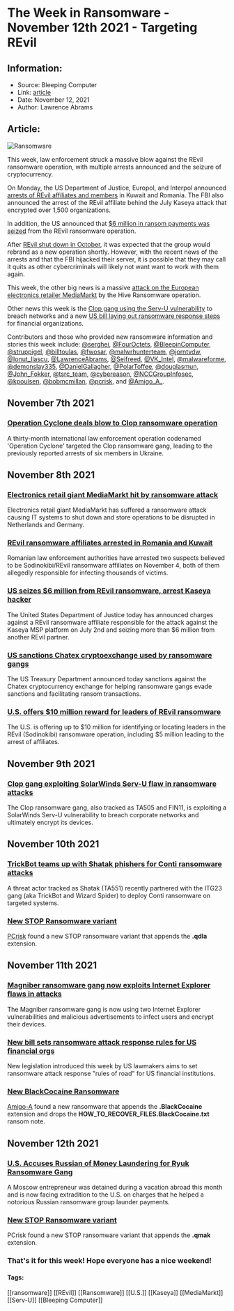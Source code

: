 # The Week in Ransomware - November 12th 2021 - Targeting REvil
### 

## Information:
+ Source: Bleeping Computer
+ Link: [article](https://www.bleepingcomputer.com/news/security/the-week-in-ransomware-november-12th-2021-targeting-revil/)
+ Date: November 12, 2021
+ Author: Lawrence Abrams


## Article:
![Ransomware](https://www.bleepstatic.com/content/hl-images/2020/11/03/Ransomware.jpg)


This week, law enforcement struck a massive blow against the REvil ransomware operation, with multiple arrests announced and the seizure of cryptocurrency.


On Monday, the US Department of Justice, Europol, and Interpol announced [arrests of REvil affiliates and members](https://www.bleepingcomputer.com/news/security/revil-ransomware-affiliates-arrested-in-romania-and-kuwait/) in Kuwait and Romania. The FBI also announced the arrest of the REvil affiliate behind the July Kaseya attack that encrypted over 1,500 organizations.


In addition, the US announced that [$6 million in ransom payments was seized](https://www.bleepingcomputer.com/news/security/us-seizes-6-million-from-revil-ransomware-arrest-kaseya-hacker/) from the REvil ransomware operation.


After [REvil shut down in October](https://www.bleepingcomputer.com/news/security/revil-ransomware-shuts-down-again-after-tor-sites-were-hijacked/), it was expected that the group would rebrand as a new operation shortly. However, with the recent news of the arrests and that the FBI hijacked their server, it is possible that they may call it quits as other cybercriminals will likely not want want to work with them again.


This week, the other big news is a massive [attack on the European electronics retailer MediaMarkt](https://www.bleepingcomputer.com/news/security/electronics-retail-giant-mediamarkt-hit-by-ransomware-attack/) by the Hive Ransomware operation.


Other news this week is the [Clop gang using the Serv-U vulnerability](https://www.bleepingcomputer.com/news/security/clop-gang-exploiting-solarwinds-serv-u-flaw-in-ransomware-attacks/) to breach networks and a new [US bill laying out ransomware response steps](https://www.bleepingcomputer.com/news/security/new-bill-sets-ransomware-attack-response-rules-for-us-financial-orgs/) for financial organizations.


Contributors and those who provided new ransomware information and stories this week include: [@serghei](https://twitter.com/serghei), [@FourOctets](https://twitter.com/FourOctets), [@BleepinComputer](https://twitter.com/BleepinComputer), [@struppigel](https://twitter.com/struppigel), [@billtoulas](https://twitter.com/billtoulas), [@fwosar](https://twitter.com/fwosar), [@malwrhunterteam](https://twitter.com/malwrhunterteam), [@jorntvdw](https://twitter.com/jorntvdw), [@Ionut\_Ilascu](https://twitter.com/Ionut_Ilascu), [@LawrenceAbrams](https://twitter.com/LawrenceAbrams), [@Seifreed](https://twitter.com/Seifreed), [@VK\_Intel](https://twitter.com/VK_Intel), [@malwareforme](https://twitter.com/malwareforme), [@demonslay335](https://twitter.com/demonslay335), [@DanielGallagher](https://twitter.com/DanielGallagher), [@PolarToffee](https://twitter.com/PolarToffee), [@douglasmun](https://twitter.com/douglasmun), [@John\_Fokker](https://twitter.com/John_Fokker), [@tsrc\_team](https://twitter.com/tsrc_team), [@cybereason](https://twitter.com/cybereason), [@NCCGroupInfosec](https://twitter.com/NCCGroupInfosec), [@kpoulsen](https://twitter.com/kpoulsen), [@bobmcmillan](https://twitter.com/bobmcmillan), [@pcrisk](https://twitter.com/pcrisk), and [@Amigo\_A\_](https://twitter.com/Amigo_A_).


November 7th 2021
-----------------


### [Operation Cyclone deals blow to Clop ransomware operation](https://www.bleepingcomputer.com/news/security/operation-cyclone-deals-blow-to-clop-ransomware-operation/)


A thirty-month international law enforcement operation codenamed 'Operation Cyclone' targeted the Clop ransomware gang, leading to the previously reported arrests of six members in Ukraine.


November 8th 2021
-----------------


### [Electronics retail giant MediaMarkt hit by ransomware attack](https://www.bleepingcomputer.com/news/security/electronics-retail-giant-mediamarkt-hit-by-ransomware-attack/)


Electronics retail giant MediaMarkt has suffered a ransomware attack causing IT systems to shut down and store operations to be disrupted in Netherlands and Germany.


### [REvil ransomware affiliates arrested in Romania and Kuwait](https://www.bleepingcomputer.com/news/security/revil-ransomware-affiliates-arrested-in-romania-and-kuwait/)


Romanian law enforcement authorities have arrested two suspects believed to be Sodinokibi/REvil ransomware affiliates on November 4, both of them allegedly responsible for infecting thousands of victims.


### [US seizes $6 million from REvil ransomware, arrest Kaseya hacker](https://www.bleepingcomputer.com/news/security/us-seizes-6-million-from-revil-ransomware-arrest-kaseya-hacker/)


The United States Department of Justice today has announced charges against a REvil ransomware affiliate responsible for the attack against the Kaseya MSP platform on July 2nd and seizing more than $6 million from another REvil partner.


### [US sanctions Chatex cryptoexchange used by ransomware gangs](https://www.bleepingcomputer.com/news/security/us-sanctions-chatex-cryptoexchange-used-by-ransomware-gangs/)


The US Treasury Department announced today sanctions against the Chatex cryptocurrency exchange for helping ransomware gangs evade sanctions and facilitating ransom transactions.


### [U.S. offers $10 million reward for leaders of REvil ransomware](https://www.bleepingcomputer.com/news/security/us-offers-10-million-reward-for-leaders-of-revil-ransomware/)


The U.S. is offering up to $10 million for identifying or locating leaders in the REvil (Sodinokibi) ransomware operation, including $5 million leading to the arrest of affiliates.


November 9th 2021
-----------------


### [Clop gang exploiting SolarWinds Serv-U flaw in ransomware attacks](https://www.bleepingcomputer.com/news/security/clop-gang-exploiting-solarwinds-serv-u-flaw-in-ransomware-attacks/)


The Clop ransomware gang, also tracked as TA505 and FIN11, is exploiting a SolarWinds Serv-U vulnerability to breach corporate networks and ultimately encrypt its devices.


November 10th 2021
------------------


### [TrickBot teams up with Shatak phishers for Conti ransomware attacks](https://www.bleepingcomputer.com/news/security/trickbot-teams-up-with-shatak-phishers-for-conti-ransomware-attacks/)


A threat actor tracked as Shatak (TA551) recently partnered with the ITG23 gang (aka TrickBot and Wizard Spider) to deploy Conti ransomware on targeted systems.


### [New STOP Ransomware variant](https://twitter.com/pcrisk/status/1458327867985649664)


[PCrisk](https://twitter.com/pcrisk) found a new STOP ransomware variant that appends the **.qdla** extension.


November 11th 2021
------------------


### [Magniber ransomware gang now exploits Internet Explorer flaws in attacks](https://www.bleepingcomputer.com/news/security/magniber-ransomware-gang-now-exploits-internet-explorer-flaws-in-attacks/)


The Magniber ransomware gang is now using two Internet Explorer vulnerabilities and malicious advertisements to infect users and encrypt their devices.


### [New bill sets ransomware attack response rules for US financial orgs](https://www.bleepingcomputer.com/news/security/new-bill-sets-ransomware-attack-response-rules-for-us-financial-orgs/)


New legislation introduced this week by US lawmakers aims to set ransomware attack response "rules of road" for US financial institutions.


### [New BlackCocaine Ransomware](https://twitter.com/Amigo_A_/status/1458865598163832836)


[Amigo-A](https://twitter.com/Amigo_A_) found a new ransomware that appends the **.BlackCocaine** extension and drops the **HOW\_TO\_RECOVER\_FILES.BlackCocaine.txt** ransom note.


November 12th 2021
------------------


### [U.S. Accuses Russian of Money Laundering for Ryuk Ransomware Gang](https://www.wsj.com/articles/u-s-accuses-russian-of-money-laundering-for-ryuk-ransomware-gang-11636741333)


A Moscow entrepreneur was detained during a vacation abroad this month and is now facing extradition to the U.S. on charges that he helped a notorious Russian ransomware group launder payments.


### [New STOP Ransomware variant](https://twitter.com/pcrisk/status/1459046367247142913)


PCrisk found a new STOP ransomware variant that appends the **.qmak** extension.


### That's it for this week! Hope everyone has a nice weekend!




#### Tags:
[[ransomware]] [[REvil]] [[Ransomware]] [[U.S.]] [[Kaseya]] [[MediaMarkt]] [[Serv-U]] [[Bleeping Computer]]

